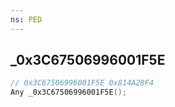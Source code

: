 ```yaml
---
ns: PED
---
```

## _0x3C67506996001F5E

```c
// 0x3C67506996001F5E 0x814A28F4
Any _0x3C67506996001F5E();
```

